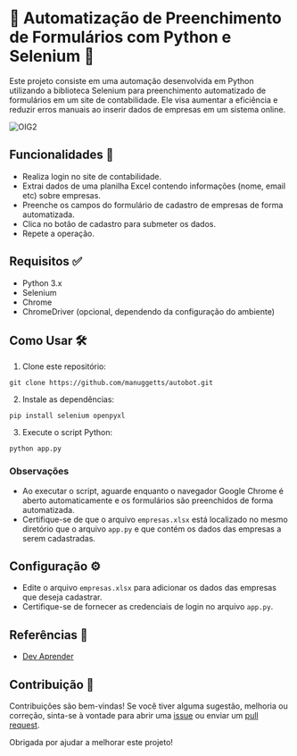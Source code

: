 # 👾 Automatização de Preenchimento de Formulários com Python e Selenium 🤖

Este projeto consiste em uma automação desenvolvida em Python utilizando a biblioteca Selenium para preenchimento automatizado de formulários em um site de contabilidade. Ele visa aumentar a eficiência e reduzir erros manuais ao inserir dados de empresas em um sistema online.

![OIG2](https://github.com/manuggetts/autobot/assets/141872152/815ac3dd-4d96-4d0a-94fe-d2a24fa5e131 "Imagem gerada pelo Copilot.")

## Funcionalidades 🚀

- Realiza login no site de contabilidade.
- Extrai dados de uma planilha Excel contendo informações (nome, email etc) sobre empresas.
- Preenche os campos do formulário de cadastro de empresas de forma automatizada.
- Clica no botão de cadastro para submeter os dados.
- Repete a operação.

## Requisitos ✅

- Python 3.x
- Selenium
- Chrome
- ChromeDriver (opcional, dependendo da configuração do ambiente)

## Como Usar 🛠️

1. Clone este repositório:

```
git clone https://github.com/manuggetts/autobot.git
```

2. Instale as dependências:

```
pip install selenium openpyxl
```

3. Execute o script Python:

```
python app.py
```

### Observações

- Ao executar o script, aguarde enquanto o navegador Google Chrome é aberto automaticamente e os formulários são preenchidos de forma automatizada.
- Certifique-se de que o arquivo `empresas.xlsx` está localizado no mesmo diretório que o arquivo `app.py` e que contém os dados das empresas a serem cadastradas.

## Configuração ⚙️

- Edite o arquivo `empresas.xlsx` para adicionar os dados das empresas que deseja cadastrar.
- Certifique-se de fornecer as credenciais de login no arquivo `app.py`.

## Referências 📌
- <a href="https://www.youtube.com/@DevAprender" target="_blank">Dev Aprender</a>

## Contribuição 🤝

Contribuições são bem-vindas! Se você tiver alguma sugestão, melhoria ou correção, sinta-se à vontade para abrir uma [issue](https://github.com/manuggetts/autobot/issues) ou enviar um [pull request](https://github.com/manuggetts/autobot/pulls).

Obrigada por ajudar a melhorar este projeto!

